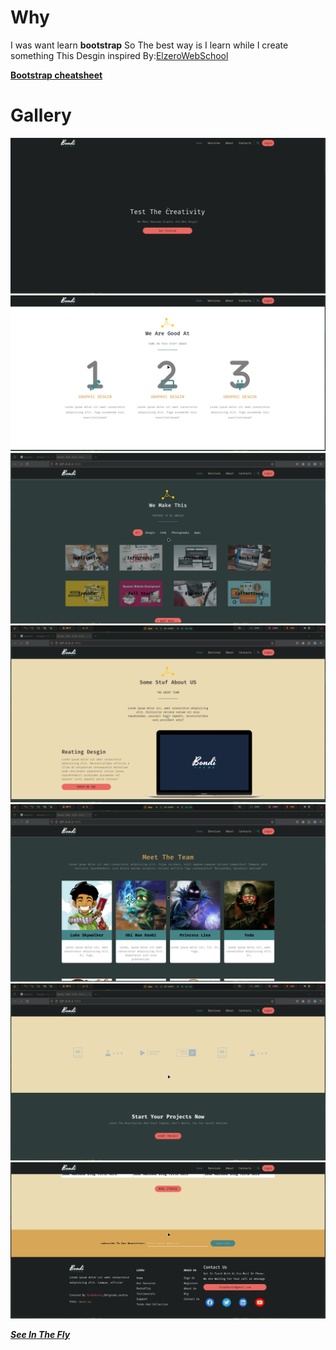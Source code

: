 # Why

I was want learn **bootstrap** So
The best way is I learn while I create something
This Desgin inspired By:[ElzeroWebSchool](https://youtube.com/playlist?list=PLDoPjvoNmBAyvm7f--dc6XqkpfDcen_vQ&si=wSBEo5Q1Nsk7J1Pj)
</br>

**[Bootstrap cheatsheet](https://bootstrap-cheatsheet.themeselection.com/)**

# Gallery

![alt text](./assets/image2.png)
![alt text](./assets/image3.png)
![alt text](./assets/image4.png)
![alt text](./assets/image5.png)
![alt text](./assets/image6.png)
![alt text](./assets/image7.png)
![alt text](./assets/image8.png)

**_[ See In The Fly ](https://u-shen.github.io/Bandi-Web-Site/)_**
